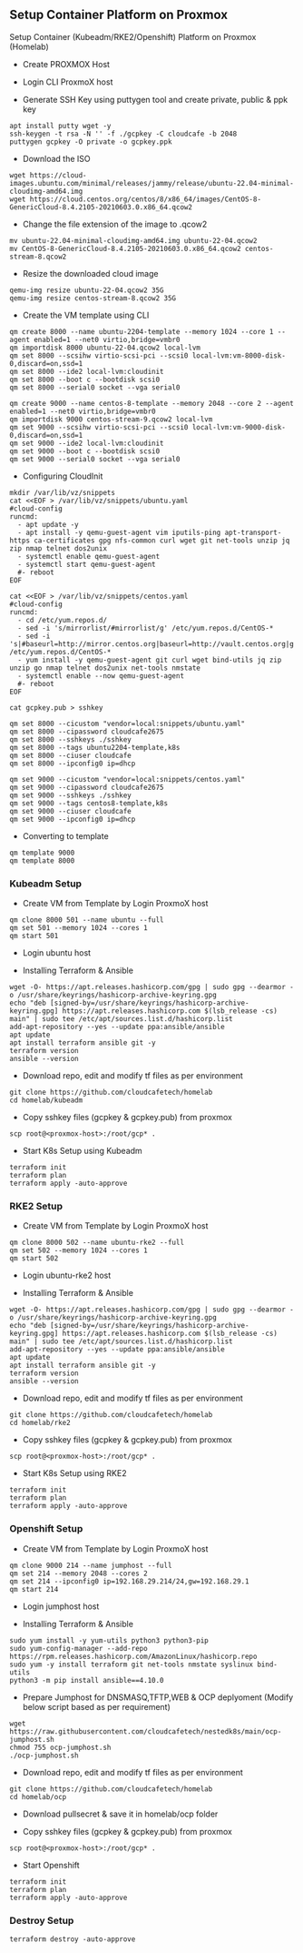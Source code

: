 ## Setup Container Platform on Proxmox
Setup Container (Kubeadm/RKE2/Openshift) Platform on Proxmox (Homelab)

- Create PROXMOX Host

- Login CLI ProxmoX host

- Generate SSH Key using puttygen tool and create private, public & ppk key

```
apt install putty wget -y
ssh-keygen -t rsa -N '' -f ./gcpkey -C cloudcafe -b 2048
puttygen gcpkey -O private -o gcpkey.ppk
```
- Download the ISO 

```
wget https://cloud-images.ubuntu.com/minimal/releases/jammy/release/ubuntu-22.04-minimal-cloudimg-amd64.img
wget https://cloud.centos.org/centos/8/x86_64/images/CentOS-8-GenericCloud-8.4.2105-20210603.0.x86_64.qcow2
```

- Change the file extension of the image to .qcow2

```
mv ubuntu-22.04-minimal-cloudimg-amd64.img ubuntu-22-04.qcow2
mv CentOS-8-GenericCloud-8.4.2105-20210603.0.x86_64.qcow2 centos-stream-8.qcow2
```

- Resize the downloaded cloud image

```
qemu-img resize ubuntu-22-04.qcow2 35G
qemu-img resize centos-stream-8.qcow2 35G
```

- Create the VM template using CLI

```
qm create 8000 --name ubuntu-2204-template --memory 1024 --core 1 --agent enabled=1 --net0 virtio,bridge=vmbr0
qm importdisk 8000 ubuntu-22-04.qcow2 local-lvm
qm set 8000 --scsihw virtio-scsi-pci --scsi0 local-lvm:vm-8000-disk-0,discard=on,ssd=1
qm set 8000 --ide2 local-lvm:cloudinit
qm set 8000 --boot c --bootdisk scsi0
qm set 8000 --serial0 socket --vga serial0

qm create 9000 --name centos-8-template --memory 2048 --core 2 --agent enabled=1 --net0 virtio,bridge=vmbr0
qm importdisk 9000 centos-stream-9.qcow2 local-lvm
qm set 9000 --scsihw virtio-scsi-pci --scsi0 local-lvm:vm-9000-disk-0,discard=on,ssd=1
qm set 9000 --ide2 local-lvm:cloudinit
qm set 9000 --boot c --bootdisk scsi0
qm set 9000 --serial0 socket --vga serial0
```

- Configuring CloudInit

```
mkdir /var/lib/vz/snippets
cat <<EOF > /var/lib/vz/snippets/ubuntu.yaml
#cloud-config
runcmd:
  - apt update -y
  - apt install -y qemu-guest-agent vim iputils-ping apt-transport-https ca-certificates gpg nfs-common curl wget git net-tools unzip jq zip nmap telnet dos2unix
  - systemctl enable qemu-guest-agent
  - systemctl start qemu-guest-agent
  #- reboot
EOF

cat <<EOF > /var/lib/vz/snippets/centos.yaml
#cloud-config
runcmd:
  - cd /etc/yum.repos.d/
  - sed -i 's/mirrorlist/#mirrorlist/g' /etc/yum.repos.d/CentOS-*
  - sed -i 's|#baseurl=http://mirror.centos.org|baseurl=http://vault.centos.org|g' /etc/yum.repos.d/CentOS-*
  - yum install -y qemu-guest-agent git curl wget bind-utils jq zip unzip go nmap telnet dos2unix net-tools nmstate
  - systemctl enable --now qemu-guest-agent
  #- reboot
EOF

cat gcpkey.pub > sshkey

qm set 8000 --cicustom "vendor=local:snippets/ubuntu.yaml"
qm set 8000 --cipassword cloudcafe2675
qm set 8000 --sshkeys ./sshkey
qm set 8000 --tags ubuntu2204-template,k8s
qm set 8000 --ciuser cloudcafe
qm set 8000 --ipconfig0 ip=dhcp

qm set 9000 --cicustom "vendor=local:snippets/centos.yaml"
qm set 9000 --cipassword cloudcafe2675
qm set 9000 --sshkeys ./sshkey
qm set 9000 --tags centos8-template,k8s
qm set 9000 --ciuser cloudcafe
qm set 9000 --ipconfig0 ip=dhcp
```
- Converting to template

```
qm template 9000
qm template 8000
```

### Kubeadm Setup

- Create VM from Template by Login ProxmoX host

```
qm clone 8000 501 --name ubuntu --full
qm set 501 --memory 1024 --cores 1
qm start 501
```

- Login ubuntu host

- Installing Terraform & Ansible

```
wget -O- https://apt.releases.hashicorp.com/gpg | sudo gpg --dearmor -o /usr/share/keyrings/hashicorp-archive-keyring.gpg
echo "deb [signed-by=/usr/share/keyrings/hashicorp-archive-keyring.gpg] https://apt.releases.hashicorp.com $(lsb_release -cs) main" | sudo tee /etc/apt/sources.list.d/hashicorp.list
add-apt-repository --yes --update ppa:ansible/ansible
apt update
apt install terraform ansible git -y
terraform version
ansible --version
```
- Download repo, edit and modify tf files as per environment

```
git clone https://github.com/cloudcafetech/homelab
cd homelab/kubeadm
```
- Copy sshkey files (gcpkey & gcpkey.pub) from proxmox

```scp root@<proxmox-host>:/root/gcp* .```

- Start K8s Setup using Kubeadm

```
terraform init
terraform plan 
terraform apply -auto-approve
```

### RKE2 Setup

- Create VM from Template by Login ProxmoX host

```
qm clone 8000 502 --name ubuntu-rke2 --full
qm set 502 --memory 1024 --cores 1
qm start 502
```

- Login ubuntu-rke2 host

- Installing Terraform & Ansible

```
wget -O- https://apt.releases.hashicorp.com/gpg | sudo gpg --dearmor -o /usr/share/keyrings/hashicorp-archive-keyring.gpg
echo "deb [signed-by=/usr/share/keyrings/hashicorp-archive-keyring.gpg] https://apt.releases.hashicorp.com $(lsb_release -cs) main" | sudo tee /etc/apt/sources.list.d/hashicorp.list
add-apt-repository --yes --update ppa:ansible/ansible
apt update
apt install terraform ansible git -y
terraform version
ansible --version
```

- Download repo, edit and modify tf files as per environment

```
git clone https://github.com/cloudcafetech/homelab
cd homelab/rke2
```

- Copy sshkey files (gcpkey & gcpkey.pub) from proxmox

```scp root@<proxmox-host>:/root/gcp* .```

- Start K8s Setup using RKE2

```
terraform init
terraform plan 
terraform apply -auto-approve
```

### Openshift Setup

- Create VM from Template by Login ProxmoX host

```
qm clone 9000 214 --name jumphost --full
qm set 214 --memory 2048 --cores 2
qm set 214 --ipconfig0 ip=192.168.29.214/24,gw=192.168.29.1
qm start 214
```

- Login jumphost host

- Installing Terraform & Ansible

```
sudo yum install -y yum-utils python3 python3-pip
sudo yum-config-manager --add-repo https://rpm.releases.hashicorp.com/AmazonLinux/hashicorp.repo
sudo yum -y install terraform git net-tools nmstate syslinux bind-utils
python3 -m pip install ansible==4.10.0
```

- Prepare Jumphost for DNSMASQ,TFTP,WEB & OCP deplyoment (Modify below script based as per requirement)

```
wget https://raw.githubusercontent.com/cloudcafetech/nestedk8s/main/ocp-jumphost.sh
chmod 755 ocp-jumphost.sh
./ocp-jumphost.sh
```

- Download repo, edit and modify tf files as per environment

```
git clone https://github.com/cloudcafetech/homelab
cd homelab/ocp
```

- Download pullsecret & save it in homelab/ocp folder

- Copy sshkey files (gcpkey & gcpkey.pub) from proxmox

```scp root@<proxmox-host>:/root/gcp* .```

- Start Openshift

```
terraform init
terraform plan 
terraform apply -auto-approve
```

### Destroy Setup 

```terraform destroy -auto-approve```
